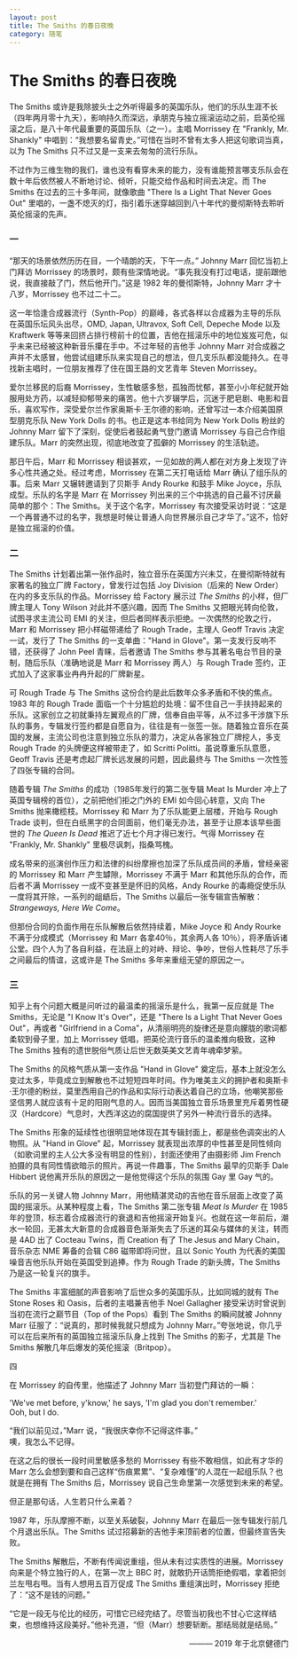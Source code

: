```yaml
---
layout: post
title: The Smiths 的春日夜晚
category: 随笔
---
```


# The Smiths 的春日夜晚

The Smiths 或许是我除披头士之外听得最多的英国乐队，他们的乐队生涯不长（四年两月零十九天），影响持久而深远，承朋克与独立摇滚运动之前，启英伦摇滚之后，是八十年代最重要的英国乐队（之一）。主唱 Morrissey 在 "Frankly, Mr. Shankly" 中唱到：“我想要名留青史。”可惜在当时不曾有太多人把这句歌词当真，以为 The Smiths 只不过又是一支来去匆匆的流行乐队。

不过作为三维生物的我们，谁也没有看穿未来的能力，没有谁能预言哪支乐队会在数十年后依然被人不断地讨论、倾听，只能交给作品和时间去决定。而 The Smiths 在过去的三十多年间，就像歌曲 "There Is a Light That Never Goes Out" 里唱的，一盏不熄灭的灯，指引着乐迷穿越回到八十年代的曼彻斯特去聆听英伦摇滚的先声。

### 一

“那天的场景依然历历在目，一个晴朗的天，下午一点。” Johnny Marr 回忆当初上门拜访 Morrissey 的场景时，颇有些深情地说。“事先我没有打过电话，提前跟他说，我直接敲了门，然后他开门。”这是 1982 年的曼彻斯特，Johnny Marr 才十八岁，Morrissey 也不过二十二。

这一年恰逢合成器流行（Synth-Pop）的巅峰，各式各样以合成器为主导的乐队在英国乐坛风头出尽，OMD, Japan, Ultravox, Soft Cell, Depeche Mode 以及 Kraftwerk 等等来回挤占排行榜前十的位置，吉他在摇滚乐中的地位岌岌可危，似乎未来已经被这种新音乐攥在手中。不过年轻的吉他手 Johnny Marr 对合成器之声并不太感冒，他尝试组建乐队来实现自己的想法，但几支乐队都没能持久。在寻找新主唱时，一位朋友推荐了住在国王路的文艺青年 Steven Morrissey。

爱尔兰移民的后裔 Morrissey，生性敏感多愁，孤独而忧郁，甚至小小年纪就开始服用处方药，以减轻抑郁带来的痛苦。他十六岁辍学后，沉迷于肥皂剧、电影和音乐，喜欢写作，深受爱尔兰作家奥斯卡·王尔德的影响，还曾写过一本介绍美国原型朋克乐队 New York Dolls 的书。也正是这本书给同为 New York Dolls 粉丝的 Johnny Marr 留下了深刻，促使后者鼓起勇气登门邀请 Morrissey 与自己合作组建乐队。Marr 的突然出现，彻底地改变了孤僻的 Morrissey 的生活轨迹。

那日午后，Marr 和 Morrissey 相谈甚欢，一见如故的两人都在对方身上发现了许多心性共通之处。经过考虑，Morrissey 在第二天打电话给 Marr 确认了组乐队的事。后来 Marr 又辗转邀请到了贝斯手 Andy Rourke 和鼓手 Mike Joyce，乐队成型。乐队的名字是 Marr 在 Morrissey 列出来的三个中挑选的自己最不讨厌最简单的那个：The Smiths。关于这个名字，Morrissey 有次接受采访时说：“这是一个再普通不过的名字，我想是时候让普通人向世界展示自己才华了。”这不，恰好是独立摇滚的价值。

### 二

The Smiths 计划着出第一张作品时，独立音乐在英国方兴未艾，在曼彻斯特就有家著名的独立厂牌 Factory，曾发行过包括 Joy Division（后来的 New Order）在内的多支乐队的作品。Morrissey 给 Factory 展示过 <i>The Smiths</i> 的小样，但厂牌主理人 Tony Wilson 对此并不感兴趣，因而 The Smiths 又把眼光转向伦敦，试图寻求主流公司 EMI 的关注，但后者同样表示拒绝。一次偶然的伦敦之行，Marr 和 Morrissey 把小样磁带递给了 Rough Trade，主理人 Geoff Travis 决定一试，发行了 The Smiths 的一支单曲："Hand in Glove"。第一支发行反响不错，还获得了 John Peel 青睐，后者邀请 The Smiths 参与其著名电台节目的录制，随后乐队（准确地说是 Marr 和 Morrissey 两人）与 Rough Trade 签约，正式加入了这家事业冉冉升起的厂牌新星。

可 Rough Trade 与 The Smiths 这份合约是此后数年众多矛盾和不快的焦点。1983 年的 Rough Trade 面临一个十分尴尬的处境：留不住自己一手扶持起来的乐队。这家创立之初就秉持左翼观点的厂牌，信奉自由平等，从不过多干涉旗下乐队的事务，专辑发行签约都是自愿自为，往往是有一张签一张。随着独立音乐在英国的发展，主流公司也注意到独立乐队的潜力，决定从各家独立厂牌挖人，多支 Rough Trade 的头牌便这样被带走了，如 Scritti Politti。虽说尊重乐队意愿，Geoff Travis 还是考虑起厂牌长远发展的问题，因此最终与 The Smiths 一次性签了四张专辑的合同。

随着专辑 <i>The Smiths</i> 的成功（1985年发行的第二张专辑 Meat Is Murder 冲上了英国专辑榜的首位），之前把他们拒之门外的 EMI 如今回心转意，又向 The Smiths 抛来橄榄枝。Morrissey 和 Marr 为了乐队能更上层楼，开始与 Rough Trade 谈判，但在白纸黑字的合同面前，他们毫无办法，甚至于让原本该早些面世的 <i>The Queen Is Dead</i> 推迟了近七个月才得已发行。气得 Morrissey 在 "Frankly, Mr. Shankly" 里极尽讽刺，指桑骂槐。

成名带来的巡演创作压力和法律的纠纷摩擦也加深了乐队成员间的矛盾，曾经亲密的 Morrissey 和 Marr 产生罅隙，Morrissey 不满于 Marr 和其他乐队的合作，而后者不满 Morrissey 一成不变甚至是怀旧的风格，Andy Rourke 的毒瘾促使乐队一度将其开除，一系列的龃龉后，The Smiths 以最后一张专辑宣告解散： <i>Strangeways, Here We Come</i>。

但那份合同的负面作用在乐队解散后依然持续着，Mike Joyce 和 Andy Rourke 不满于分成模式（Morrissey 和 Marr 各拿40％，其余两人各 10％），将矛盾诉诸公堂。四个人为了各自利益，在法庭上的对峙、辩论、争吵，世俗人性耗尽了乐手之间最后的情谊，这或许是 The Smiths 多年来重组无望的原因之一。

### 三

知乎上有个问题大概是问听过的最温柔的摇滚乐是什么，我第一反应就是 The Smiths，无论是 "I Know It's Over"，还是 "There Is a Light That Never Goes Out"，再或者 "Girlfriend in a Coma"，从清丽明亮的旋律还是意向朦胧的歌词都柔软到骨子里，加上 Morrissey 低唱，把英伦流行音乐的温柔推向极致，这种 The Smiths 独有的遗世脱俗气质让后世无数英美文艺青年魂牵梦萦。

The Smiths 的风格气质从第一支作品 "Hand in Glove" 奠定后，基本上就没怎么变过太多，毕竟成立到解散也不过短短四年时间。作为唯美主义的拥护者和奥斯卡·王尔德的粉丝，莫里西用自己的作品和实际行动表达着自己的立场，他嘲笑那些坚信男人就应该有十足的阳刚气息的人。因而当美国独立音乐场景里充斥着男性硬汉（Hardcore）气息时，大西洋这边的腐国提供了另外一种流行音乐的选择。

The Smiths 形象的延续性也很明显地体现在其专辑封面上，都是些色调突出的人物照。从 "Hand in Glove" 起，Morrissey 就表现出浓厚的中性甚至是同性倾向（如歌词里的主人公大多没有明显的性别），封面还使用了由摄影师 Jim French 拍摄的具有同性情欲暗示的照片。再说一件趣事，The Smiths 最早的贝斯手 Dale Hibbert 说他离开乐队的原因之一是他觉得这个乐队的氛围 Gay 里 Gay 气的。

乐队的另一关键人物 Johnny Marr，用他精湛灵动的吉他在音乐层面上改变了英国的摇滚乐。从某种程度上看，The Smiths 第二张专辑 <i>Meat Is Murder</i> 在 1985 年的登顶，标志着合成器流行的衰退和吉他摇滚开始复兴。也就在这一年前后，潮水一轮回，无甚太大新意的合成器音色渐渐失去了乐迷的耳朵与媒体的关注，转而是 4AD 出了 Cocteau Twins，而 Creation 有了 The Jesus and Mary Chain，音乐杂志 NME 筹备的合辑 C86 磁带即将问世，且以 Sonic Youth 为代表的美国噪音吉他乐队开始在英国受到追捧。作为 Rough Trade 的新头牌，The Smiths 乃是这一轮复兴的旗手。

The Smiths 丰富细腻的声音影响了后世众多的英国乐队，比如同城的就有 The Stone Roses 和 Oasis，后者的主唱兼吉他手 Noel Gallagher 接受采访时曾说到当初在流行之巅节目（Top of the Pops）看到 The Smiths 的瞬间就被 Johnny Marr 征服了：“说真的，那时候我就只想成为 Johnny Marr。”夸张地说，你几乎可以在后来所有的英国独立摇滚乐队身上找到 The Smiths 的影子，尤其是 The Smiths 解散几年后爆发的英伦摇滚（Britpop）。

四

在 Morrissey 的自传里，他描述了 Johnny Marr 当初登门拜访的一瞬：

'We've met before, y'know,' he says, 'I'm glad you don't remember.'<br>
Ooh, but I do.

“我们以前见过，”Marr 说，“我很庆幸你不记得这件事。”<br>
噢，我怎么不记得。

在这之后的很长一段时间里敏感多愁的 Morrissey 有些不敢相信，如此有才华的 Marr 怎么会想到要和自己这样“伤痕累累”、“复杂难懂”的人混在一起组乐队？也就是在拥有 The Smiths 后，Morrissey 说自己生命里第一次感觉到未来的希望。

但正是那句话，人生若只什么来着？

1987 年，乐队摩擦不断，以至关系破裂，Johnny Marr 在最后一张专辑发行前几个月退出乐队。The Smiths 试过招募新的吉他手来顶前者的位置，但最终宣告失败。

The Smiths 解散后，不断有传闻说重组，但从未有过实质性的进展。Morrissey 向来是个特立独行的人，在第一次上 BBC 时，就敢扔开话筒拒绝假唱，拿着把剑兰左甩右甩。当有人想用五百万促成 The Smiths 重组演出时，Morrissey 拒绝了：“这不是钱的问题。”

“它是一段无与伦比的经历，可惜它已经完结了。尽管当初我也不甘心它这样结束，也想维持这段美好。”他补充道，“但（Marr）想要斩断。那结局就是结局。”

<p align="right">——— 2019 年于北京健德门</p>

